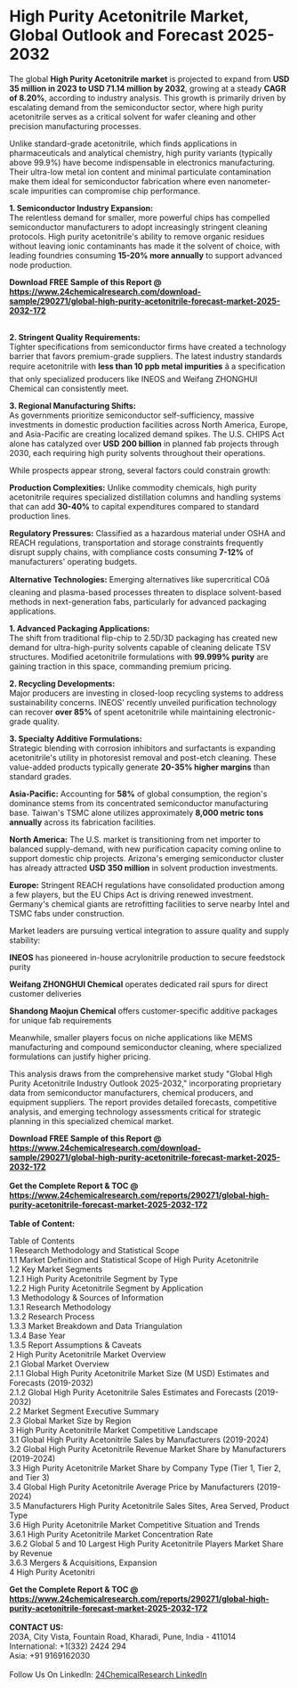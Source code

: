 <h1>High Purity Acetonitrile Market, Global Outlook and Forecast 2025-2032</h1><p>The global <strong>High Purity Acetonitrile market</strong> is projected to expand from <strong>USD 35 million in 2023 to USD 71.14 million by 2032</strong>, growing at a steady <strong>CAGR of 8.20%</strong>, according to industry analysis. This growth is primarily driven by escalating demand from the semiconductor sector, where high purity acetonitrile serves as a critical solvent for wafer cleaning and other precision manufacturing processes.</p><p>Unlike standard-grade acetonitrile, which finds applications in pharmaceuticals and analytical chemistry, high purity variants (typically above 99.9%) have become indispensable in electronics manufacturing. Their ultra-low metal ion content and minimal particulate contamination make them ideal for semiconductor fabrication where even nanometer-scale impurities can compromise chip performance.</p><p><strong>1. Semiconductor Industry Expansion:<br></strong>The relentless demand for smaller, more powerful chips has compelled semiconductor manufacturers to adopt increasingly stringent cleaning protocols. High purity acetonitrile's ability to remove organic residues without leaving ionic contaminants has made it the solvent of choice, with leading foundries consuming <strong>15-20% more annually</strong> to support advanced node production.</p><div><b>Download FREE Sample of this Report @ 
            <a href="https://www.24chemicalresearch.com/download-sample/290271/global-high-purity-acetonitrile-forecast-market-2025-2032-172">
            https://www.24chemicalresearch.com/download-sample/290271/global-high-purity-acetonitrile-forecast-market-2025-2032-172</a></b></div><br><p><strong>2. Stringent Quality Requirements:<br></strong>Tighter specifications from semiconductor firms have created a technology barrier that favors premium-grade suppliers. The latest industry standards require acetonitrile with <strong>less than 10 ppb metal impurities</strong> â a specification that only specialized producers like INEOS and Weifang ZHONGHUI Chemical can consistently meet.</p><p><strong>3. Regional Manufacturing Shifts:<br></strong>As governments prioritize semiconductor self-sufficiency, massive investments in domestic production facilities across North America, Europe, and Asia-Pacific are creating localized demand spikes. The U.S. CHIPS Act alone has catalyzed over <strong>USD 200 billion</strong> in planned fab projects through 2030, each requiring high purity solvents throughout their operations.</p><p>While prospects appear strong, several factors could constrain growth:</p><p><strong>Production Complexities:</strong> Unlike commodity chemicals, high purity acetonitrile requires specialized distillation columns and handling systems that can add <strong>30-40%</strong> to capital expenditures compared to standard production lines.</p><p><strong>Regulatory Pressures:</strong> Classified as a hazardous material under OSHA and REACH regulations, transportation and storage constraints frequently disrupt supply chains, with compliance costs consuming <strong>7-12%</strong> of manufacturers' operating budgets.</p><p><strong>Alternative Technologies:</strong> Emerging alternatives like supercritical COâ cleaning and plasma-based processes threaten to displace solvent-based methods in next-generation fabs, particularly for advanced packaging applications.</p><p><strong>1. Advanced Packaging Applications:<br></strong>The shift from traditional flip-chip to 2.5D/3D packaging has created new demand for ultra-high-purity solvents capable of cleaning delicate TSV structures. Modified acetonitrile formulations with <strong>99.999% purity</strong> are gaining traction in this space, commanding premium pricing.</p><p><strong>2. Recycling Developments:<br></strong>Major producers are investing in closed-loop recycling systems to address sustainability concerns. INEOS' recently unveiled purification technology can recover <strong>over 85%</strong> of spent acetonitrile while maintaining electronic-grade quality.</p><p><strong>3. Specialty Additive Formulations:<br></strong>Strategic blending with corrosion inhibitors and surfactants is expanding acetonitrile's utility in photoresist removal and post-etch cleaning. These value-added products typically generate <strong>20-35% higher margins</strong> than standard grades.</p><p><strong>Asia-Pacific:</strong> Accounting for <strong>58%</strong> of global consumption, the region's dominance stems from its concentrated semiconductor manufacturing base. Taiwan's TSMC alone utilizes approximately <strong>8,000 metric tons annually</strong> across its fabrication facilities.</p><p><strong>North America:</strong> The U.S. market is transitioning from net importer to balanced supply-demand, with new purification capacity coming online to support domestic chip projects. Arizona's emerging semiconductor cluster has already attracted <strong>USD 350 million</strong> in solvent production investments.</p><p><strong>Europe:</strong> Stringent REACH regulations have consolidated production among a few players, but the EU Chips Act is driving renewed investment. Germany's chemical giants are retrofitting facilities to serve nearby Intel and TSMC fabs under construction.</p><p>Market leaders are pursuing vertical integration to assure quality and supply stability:</p><p><strong>INEOS</strong> has pioneered in-house acrylonitrile production to secure feedstock purity</p><p><strong>Weifang ZHONGHUI Chemical</strong> operates dedicated rail spurs for direct customer deliveries</p><p><strong>Shandong Maojun Chemical</strong> offers customer-specific additive packages for unique fab requirements</p><p>Meanwhile, smaller players focus on niche applications like MEMS manufacturing and compound semiconductor cleaning, where specialized formulations can justify higher pricing.</p><p>This analysis draws from the comprehensive market study "Global High Purity Acetonitrile Industry Outlook 2025-2032," incorporating proprietary data from semiconductor manufacturers, chemical producers, and equipment suppliers. The report provides detailed forecasts, competitive analysis, and emerging technology assessments critical for strategic planning in this specialized chemical market.</p><div><b>Download FREE Sample of this Report @ 
            <a href="https://www.24chemicalresearch.com/download-sample/290271/global-high-purity-acetonitrile-forecast-market-2025-2032-172">
            https://www.24chemicalresearch.com/download-sample/290271/global-high-purity-acetonitrile-forecast-market-2025-2032-172</a></b></div><br><div><b>Get the Complete Report & TOC @ 
            <a href="https://www.24chemicalresearch.com/reports/290271/global-high-purity-acetonitrile-forecast-market-2025-2032-172">
            https://www.24chemicalresearch.com/reports/290271/global-high-purity-acetonitrile-forecast-market-2025-2032-172</a></b></div><br>
            <b>Table of Content:</b><p>Table of Contents<br />
1 Research Methodology and Statistical Scope<br />
1.1 Market Definition and Statistical Scope of High Purity Acetonitrile<br />
1.2 Key Market Segments<br />
1.2.1 High Purity Acetonitrile Segment by Type<br />
1.2.2 High Purity Acetonitrile Segment by Application<br />
1.3 Methodology & Sources of Information<br />
1.3.1 Research Methodology<br />
1.3.2 Research Process<br />
1.3.3 Market Breakdown and Data Triangulation<br />
1.3.4 Base Year<br />
1.3.5 Report Assumptions & Caveats<br />
2 High Purity Acetonitrile Market Overview<br />
2.1 Global Market Overview<br />
2.1.1 Global High Purity Acetonitrile Market Size (M USD) Estimates and Forecasts (2019-2032)<br />
2.1.2 Global High Purity Acetonitrile Sales Estimates and Forecasts (2019-2032)<br />
2.2 Market Segment Executive Summary<br />
2.3 Global Market Size by Region<br />
3 High Purity Acetonitrile Market Competitive Landscape<br />
3.1 Global High Purity Acetonitrile Sales by Manufacturers (2019-2024)<br />
3.2 Global High Purity Acetonitrile Revenue Market Share by Manufacturers (2019-2024)<br />
3.3 High Purity Acetonitrile Market Share by Company Type (Tier 1, Tier 2, and Tier 3)<br />
3.4 Global High Purity Acetonitrile Average Price by Manufacturers (2019-2024)<br />
3.5 Manufacturers High Purity Acetonitrile Sales Sites, Area Served, Product Type<br />
3.6 High Purity Acetonitrile Market Competitive Situation and Trends<br />
3.6.1 High Purity Acetonitrile Market Concentration Rate<br />
3.6.2 Global 5 and 10 Largest High Purity Acetonitrile Players Market Share by Revenue<br />
3.6.3 Mergers & Acquisitions, Expansion<br />
4 High Purity Acetonitri</p><div><b>Get the Complete Report & TOC @ 
            <a href="https://www.24chemicalresearch.com/reports/290271/global-high-purity-acetonitrile-forecast-market-2025-2032-172">
            https://www.24chemicalresearch.com/reports/290271/global-high-purity-acetonitrile-forecast-market-2025-2032-172</a></b></div><br><b>CONTACT US:</b><br>
            203A, City Vista, Fountain Road, Kharadi, Pune, India - 411014<br>
            International: +1(332) 2424 294<br>
            Asia: +91 9169162030 <br><br>
            Follow Us On LinkedIn: <a href="https://www.linkedin.com/company/24chemicalresearch/">24ChemicalResearch LinkedIn</a>